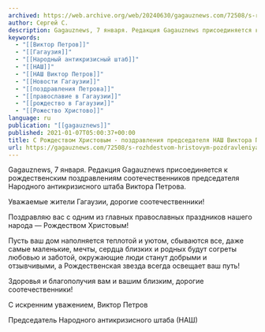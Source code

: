 ```yaml
---
archived: https://web.archive.org/web/20240630/gagauznews.com/72508/s-rozhdestvom-hristovym-pozdravleniya-predsedatelya-nash-viktora-petrova.html
author: Сергей С.
description: Gagauznews, 7 января. Редакция Gagauznews присоединяется к рождественским поздравлениям соотечественников председателя Народного антикризисного штаба Виктора Петрова. Уважаемые жители Гагаузии, дорогие соотечественники! Поздравляю вас с одним из главных православных праздников нашего народа — Рождеством Христовым! Пусть ваш дом наполняется теплотой и уютом, сбываются все, даже самые маленькие, мечты, сердца близких и родных будут согреты любовью и заботой, окружающие люди станут добрыми и отзывчивыми, а Рождественская звезда всегда освещает ваш путь! Здоровья и благополучия вам и вашим близким, дорогие соотечественники! С искренним уважением, Виктор Петров Председатель Народного антикризисного штаба (НАШ)
keywords:
  - "[[Виктор Петров]]"
  - "[[Гагаузия]]"
  - "[[Народный антикризисный штаб]]"
  - "[[НАШ]]"
  - "[[НАШ Виктор Петров]]"
  - "[[Новости Гагаузии]]"
  - "[[поздравления Петрова]]"
  - "[[православие в Гагаузии]]"
  - "[[рождество в Гагаузии]]"
  - "[[Рожество Христово]]"
language: ru
publication: "[[gagauznews]]"
published: 2021-01-07T05:00:37+00:00
title: С Рождеством Христовым - поздравления председателя НАШ Виктора Петрова
url: https://gagauznews.com/72508/s-rozhdestvom-hristovym-pozdravleniya-predsedatelya-nash-viktora-petrova.html
---
```


Gagauznews, 7 января. Редакция Gagauznews присоединяется к рождественским поздравлениям соотечественников председателя Народного антикризисного штаба Виктора Петрова.

Уважаемые жители Гагаузии, дорогие соотечественники!

Поздравляю вас с одним из главных православных праздников нашего народа — Рождеством Христовым!

Пусть ваш дом наполняется теплотой и уютом, сбываются все, даже самые маленькие, мечты, сердца близких и родных будут согреты любовью и заботой, окружающие люди станут добрыми и отзывчивыми, а Рождественская звезда всегда освещает ваш путь!

Здоровья и благополучия вам и вашим близким, дорогие соотечественники!

С искренним уважением, Виктор Петров

Председатель Народного антикризисного штаба (НАШ)